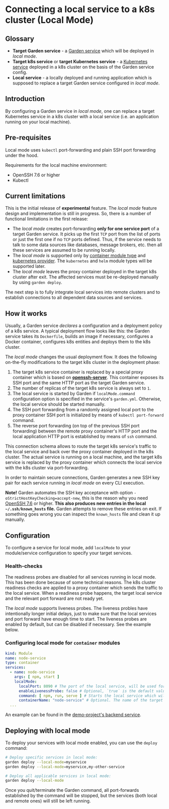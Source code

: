 # Connecting a local service to a k8s cluster (Local Mode)

## Glossary

* **Target Garden service** - a [Garden service](../using-garden/services.md) which will be deployed in _local mode_.
* **Target k8s service** or **target Kubernetes service** -
  a [Kubernetes service](https://kubernetes.io/docs/concepts/services-networking/service/) deployed in a k8s cluster on
  the basis of the Garden service config.
* **Local service** - a locally deployed and running application which is supposed to replace a target Garden service
  configured in _local mode_.

## Introduction

By configuring a Garden service in _local mode_, one can replace a target Kubernetes service in a k8s cluster with a
local service (i.e. an application running on your local machine).

## Pre-requisites

Local mode uses `kubectl` port-forwarding and plain SSH port forwarding under the hood.

Requirements for the local machine environment:

* OpenSSH 7.6 or higher
* Kubectl

## Current limitations

This is the initial release of **experimental** feature. The _local mode_ feature design and implementation is still in
progress. So, there is a number of functional limitations in the first release:

* The _local mode_ creates port-forwarding **only for one service port** of a target Garden service. It picks up the
  first `TCP` port from the list of ports or just the first one if no `TCP` ports defined. Thus, if the service needs to
  talk to some data sources like databases, message brokers, etc. then all these services are assumed to be running
  locally.
* The _local mode_ is supported only by [container module type](./container-modules.md)
  and [kubernetes provider](../reference/providers/kubernetes.md). The `kubernetes` and `helm` module types will be
  supported later.
* The _local mode_ leaves the proxy container deployed in the target k8s cluster after exit. The affected services must
  be re-deployed manually by using `garden deploy`.

The next step is to fully integrate local services into remote clusters and to establish connections to all dependent
data sources and services.

## How it works

Usually, a Garden service _declares_ a configuration and a deployment policy of a k8s service. A typical deployment flow
looks like this: the Garden service takes its `Dockerfile`, builds an image if necessary, configures a Docker container,
configures k8s entities and deploys them to the k8s cluster.

The _local mode_ changes the usual deployment flow. It does the following on-the-fly modifications to the target k8s
cluster in the deployment phase:

1. The target k8s service container is replaced by a special proxy container which is based
   on **[openssh-server](https://docs.linuxserver.io/images/docker-openssh-server)**. This container exposes its SSH
   port and the same HTTP port as the target Garden service.
2. The number of replicas of the target k8s service is always set to `1`.
3. The local service is started by Garden if `localMode.command` configuration option is specified in the
   service's `garden.yml`. Otherwise, the local service should be started manually.
4. The SSH port forwarding from a randomly assigned local port to the proxy container SSH port is initialized by means
   of `kubectl port-forward` command.
5. The reverse port forwarding (on top of the previous SSH port forwarding) between the remote proxy container's HTTP
   port and the local application HTTP port is established by means of `ssh` command.

This connection schema allows to route the target k8s service's traffic to the local service and back over the proxy
container deployed in the k8s cluster. The actual service is running on a local machine, and the target k8s service is
replaced by the proxy container which connects the local service with the k8s cluster via port-forwarding.

In order to maintain secure connections, Garden generates a new SSH key pair for each service running in _local mode_ on
every CLI execution.

**Note!** Garden automates the SSH key acceptance with option `-oStrictHostKeyChecking=accept-new`, this is the reason
why you need [OpenSSH 7.6](https://www.openssh.com/txt/release-7.6) or higher. **This also produces new entries in the
local `~/.ssh/known_hosts` file.** Garden attempts to remove these entries on exit. If something goes wrong you can
inspect the `known_hosts` file and clean it up manually.

## Configuration

To configure a service for local mode, add `localMode` to your module/service configuration to specify your target
services.

### Health-checks

The readiness probes are disabled for all services running in local mode. This has been done because of some technical
reasons. The k8s cluster readiness checks are applied to a proxy container which sends the traffic to the local service.
When a readiness probe happens, the target local service and the relevant port forward are not ready yet.

The _local mode_ supports liveness probes. The liveness probles have intentionally longer initial delays, just to make
sure that the local services and port forward have enough time to start. The liveness probes are enabled by default, but
can be disabled if necessary. See the example below.

### Configuring local mode for `container` modules

```yaml
kind: Module
name: node-service
type: container
services:
  - name: node-service
    args: [ npm, start ]
    localMode:
      localPort: 8090 # The port of the local service, will be used for port-forward setup
      enableLivenessProbe: false # Optional, `true` is the default value. Set it to `false` if you need to disable liveness probes for the local service.
      command: [ npm, run, serve ] # Starts the local service which will replace the target one in the k8s cluster
      containerName: "node-service" # Optional. The name of the target k8s service. It will be inferred automatically if this option is not defined.
  ...
```

An example can be found in the [demo-project's backend service](../../examples/demo-project/backend/garden.yml).

## Deploying with local mode

To deploy your services with local mode enabled, you can use the `deploy` command:

```sh
# Deploy specific services in local mode:
garden deploy --local-mode=myservice
garden deploy --local-mode=myservice,my-other-service

# Deploy all applicable services in local mode:
garden deploy --local-mode
```

Once you quit/terminate the Garden command, all port-forwards established by the command will be stopped, but the
services (both local and remote ones) will still be left running.
